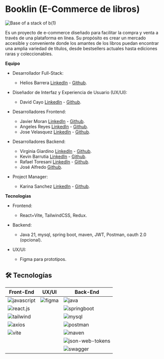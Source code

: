 ﻿# Booklin (E-Commerce de libros)

![Base of a stack of b(1)](https://github.com/No-Country/c18-46-t-java-react/assets/169822154/9a6aea58-a737-4ad6-b2c8-5e8cf762299e)

Es un proyecto de e-commerce diseñado para facilitar la compra y venta a través de una plataforma en línea. Su propósito es crear un mercado accesible y conveniente donde los amantes de los libros puedan encontrar una amplia variedad de títulos, desde bestsellers actuales hasta ediciones raras y coleccionables.

**Equipo**
  
  * Desarrollador Full-Stack: 
    - Helios Barrera [LinkedIn](https://www.linkedin.com/in/qlessenp/) - [Github](https://github.com/quserforgitp).
  
  * Diseñador de Interfaz y Experiencia de Usuario (UX/UI):
    - David Cayo [LinkedIn](https://www.linkedin.com/in/davidcayo/) - [Github](https://github.com/davidcayo).
  
  * Desarrolladores Frontend: 
    - Javier Moran [LinkedIn](https://www.linkedin.com/in/javier-albornoz-moran/) - [Github](https://github.com/tecnycompu).
    - Angeles Reyes [LinkedIn](https://www.linkedin.com/in/mariangel-reyes-960428214) - [Github](https://github.com/AngelQReid).
    - Jose Velasquez [LinkedIn](https://www.linkedin.com/in/jdvd01/) - [Github](https://github.com/jdvd01).
  
  * Desarrolladores Backend:
    - Virginia Giardino [LinkedIn](https://www.linkedin.com/in/virginia-giardino-904a13203/) - [Github](https://github.com/GiardinoV).
    - Kevin Barrutia [LinkedIn](https://www.linkedin.com/in/kevin-barrutia-1a42a01aa/) - [Github](https://github.com/KevinBarrutia).
    - Rafael Toresani [LinkedIn](https://www.linkedin.com/in/rtoresani/) - [Github](https://github.com/RafaToresani).
    - José Alfredo [Github](https://github.com/AlfredDev).
  
  * Project Manager:
    - Karina Sanchez [LinkedIn](https://www.linkedin.com/in/karinasanchezgamez/) - [Github](https://github.com/Karinathalie).
   
**Tecnologías**

  * Frontend:
     - React+Vite, TailwindCSS, Redux.

  * Backend:
    - Java 21, mysql, spring boot, maven, JWT, Postman, oauth 2.0 (opcional).

  * UX/UI:
    - Figma para prototipos.

## 🛠️ Tecnologías

<table>
  <thead>
    <tr>
      <th>Front-End</th>
      <th>UX/UI</th>
      <th>Back-End</th>
    </tr>
  </thead>
  <tbody>
    <tr>
      <td>
        <img alt="javascript" src="https://img.shields.io/badge/Javascript-%23F7DF1E?logo=javascript&logoColor=white">
      </td>
      <td>
        <img alt="figma" src="https://img.shields.io/badge/Figma-%23F24E1E?logo=figma&logoColor=white">
      </td>
      <td>
        <img alt="java" src="https://img.shields.io/badge/Java-%E76F00?logo=java&logoColor=white">
      </td>
    </tr>
    <tr>
      <td>
        <img alt="react.js" src="https://img.shields.io/badge/React.js-%2361DAFB?logo=react&logoColor=white">
      </td>
      <td></td>
      <td>
      <img alt="springboot" src="https://img.shields.io/badge/Spring_Boot-F2F4F9?logo=spring-boot&logoColor=white">
      </td>
    </tr>
    <tr>
      <td>
        <img alt="tailwind" src="https://img.shields.io/badge/Tailwind-%2306B6D4?logo=tailwind%20css">
      </td>
      <td></td>
      <td>
        <img alt="mysql" src="https://img.shields.io/badge/MySQL-005C84?logo=mysql&logoColor=white">
      </td>
    </tr>
    <tr>
      <td>
         <img alt="axios" src="https://img.shields.io/badge/Axios-%235A29E4?logo=axios&logoColor=white">
      </td>
      <td></td>
      <td>
        <img alt="postman" src="https://img.shields.io/badge/Postman-FF6C37?logo=Postman&logoColor=white">
      </td>
    </tr>
    <tr>
      <td>
       <img alt="vite" src="https://img.shields.io/badge/Vite-%23646CFF?logo=vite&logoColor=white">
      </td>
      <td></td>
      <td>
        <img alt="maven" src="https://img.shields.io/badge/apache_maven-C71A36?logo=apachemaven&logoColor=white">
      </td>
    </tr>
    <tr>
      <td></td>
      <td></td>
      <td>
        <img alt="json-web-tokens" src="https://img.shields.io/badge/JSON%20Web%20Tokens-%23000000?logo=json%20web%20tokens&logoColor=white">
      </td>
    </tr>
    <tr>
      <td></td>
      <td></td>
      <td>
        <img alt="swagger" src="https://img.shields.io/badge/Swagger-85EA2D?logo=Swagger&logoColor=white">
      </td>
    </tr>
  </tbody>
</table>
